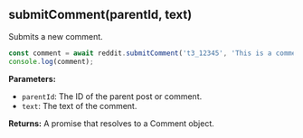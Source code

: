 ## submitComment(parentId, text)

Submits a new comment.

```typescript
const comment = await reddit.submitComment('t3_12345', 'This is a comment!');
console.log(comment);
```

**Parameters:**

- `parentId`: The ID of the parent post or comment.
- `text`: The text of the comment.

**Returns:** A promise that resolves to a Comment object.
